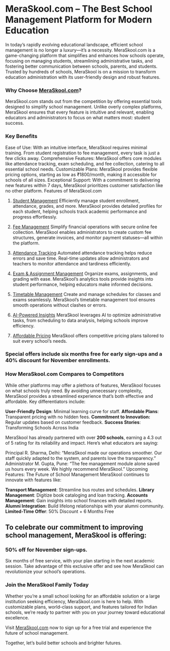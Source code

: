 # MeraSkool.com – The Best School Management Platform for Modern Education

In today’s rapidly evolving educational landscape, efficient school management is no longer a luxury—it’s a necessity. MeraSkool.com is a game-changing platform that simplifies and enhances how schools operate, focusing on managing students, streamlining administrative tasks, and fostering better communication between schools, parents, and students. Trusted by hundreds of schools, MeraSkool is on a mission to transform education administration with its user-friendly design and robust features.

### Why Choose [MeraSkool.com](https://www.meraskool.com/)?
MeraSkool.com stands out from the competition by offering essential tools designed to simplify school management. Unlike overly complex platforms, MeraSkool ensures that every feature is intuitive and relevant, enabling educators and administrators to focus on what matters most: student success.

### Key Benefits
Ease of Use: With an intuitive interface, MeraSkool requires minimal training. From student registration to fee management, every task is just a few clicks away.
Comprehensive Features: MeraSkool offers core modules like attendance tracking, exam scheduling, and fee collection, catering to all essential school needs.
Customizable Plans: MeraSkool provides flexible pricing options, starting as low as ₹1800/month, making it accessible for schools of all sizes.
Exceptional Support: With a commitment to delivering new features within 7 days, MeraSkool prioritizes customer satisfaction like no other platform.
Features of MeraSkool.com
1. [Student Management](https://www.meraskool.com/feature/student)
Efficiently manage student enrollment, attendance, grades, and more. MeraSkool provides detailed profiles for each student, helping schools track academic performance and progress effortlessly.

2. [Fee Management](https://www.meraskool.com/feature/fee)
Simplify financial operations with secure online fee collection. MeraSkool enables administrators to create custom fee structures, generate invoices, and monitor payment statuses—all within the platform.

3. [Attendance Tracking](https://www.meraskool.com/features)
Automated attendance tracking helps reduce errors and save time. Real-time updates allow administrators and teachers to monitor attendance and tardiness efficiently.

4. [Exam & Assignment Management](https://www.meraskool.com/feature/exam)
Organize exams, assignments, and grading with ease. MeraSkool’s analytics tools provide insights into student performance, helping educators make informed decisions.

5. [Timetable Management](https://www.meraskool.com/feature/timetable)
Create and manage schedules for classes and exams seamlessly. MeraSkool’s timetable management tool ensures smooth operations without clashes or errors.

6. [AI-Powered Insights](https://www.meraskool.com/features/upcoming)
MeraSkool leverages AI to optimize administrative tasks, from scheduling to data analysis, helping schools improve efficiency.

7. [Affordable Pricing](https://www.meraskool.com/plan)
MeraSkool offers competitive pricing plans tailored to suit every school’s needs.

### Special offers include six months free for early sign-ups and a 40% discount for November enrollments.

### How MeraSkool.com Compares to Competitors
While other platforms may offer a plethora of features, MeraSkool focuses on what schools truly need. By avoiding unnecessary complexity, MeraSkool provides a streamlined experience that’s both effective and affordable. Key differentiators include:

**User-Friendly Design**: Minimal learning curve for staff.
**Affordable Plans**: Transparent pricing with no hidden fees.
**Commitment to Innovation:** Regular updates based on customer feedback.
**Success Stories**: Transforming Schools Across India

MeraSkool has already partnered with over **200 schools**, earning a 4.3 out of 5 rating for its reliability and impact. Here’s what educators are saying:

Principal R. Sharma, Delhi: “MeraSkool made our operations smoother. Our staff quickly adapted to the system, and parents love the transparency.”
Administrator M. Gupta, Pune: “The fee management module alone saved us hours every week. We highly recommend MeraSkool.”
Upcoming Features: The Future of School Management
MeraSkool continues to innovate with features like:

**Transport Management**: Streamline bus routes and schedules.
**Library Management**: Digitize book cataloging and loan tracking.
**Accounts Management**: Gain insights into school finances with detailed reports.
**Alumni Integration**: Build lifelong relationships with your alumni community.
**Limited-Time Offer**: 50% Discount + 6 Months Free

## To celebrate our commitment to improving school management, MeraSkool is offering:

### 50% off for November sign-ups.
Six months of free service, with your plan starting in the next academic session.
Take advantage of this exclusive offer and see how MeraSkool can revolutionize your school’s operations.

### Join the MeraSkool Family Today
Whether you’re a small school looking for an affordable solution or a large institution seeking efficiency, MeraSkool.com is here to help. With customizable plans, world-class support, and features tailored for Indian schools, we’re ready to partner with you on your journey toward educational excellence.

Visit [MeraSkool.com](https://www.meraskool.com/try-now) now to sign up for a free trial and experience the future of school management.

Together, let’s build better schools and brighter futures.